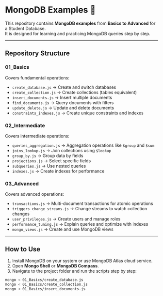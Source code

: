 # MongoDB Examples 🚀

This repository contains **MongoDB examples** from **Basics to Advanced** for a Student Database.  
It is designed for learning and practicing MongoDB queries step by step.

---

## **Repository Structure**

### **01_Basics**
Covers fundamental operations:
- `create_database.js` → Create and switch databases  
- `create_collection.js` → Create collections (tables equivalent)  
- `insert_documents.js` → Insert multiple documents  
- `find_documents.js` → Query documents with filters  
- `update_delete.js` → Update and delete documents  
- `constraints_indexes.js` → Create unique constraints and indexes  

### **02_Intermediate**
Covers intermediate operations:
- `queries_aggregation.js` → Aggregation operations like `$group` and `$sum`  
- `joins_lookup.js` → Join collections using `$lookup`  
- `group_by.js` → Group data by fields  
- `projections.js` → Select specific fields  
- `subqueries.js` → Use nested queries  
- `indexes.js` → Create indexes for performance  

### **03_Advanced**
Covers advanced operations:
- `transactions.js` → Multi-document transactions for atomic operations  
- `triggers_change_streams.js` → Change streams to watch collection changes  
- `user_privileges.js` → Create users and manage roles  
- `performance_tuning.js` → Explain queries and optimize with indexes  
- `mongo_views.js` → Create and use MongoDB views  

---

## **How to Use**
1. Install MongoDB on your system or use MongoDB Atlas cloud service.  
2. Open **Mongo Shell** or **MongoDB Compass**.  
3. Navigate to the project folder and run the scripts step by step:
```bash
mongo < 01_Basics/create_database.js
mongo < 01_Basics/create_collection.js
mongo < 01_Basics/insert_documents.js
